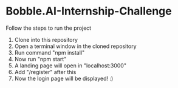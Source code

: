 # Bobble.AI-Internship-Challenge
Follow the steps to run the project

1. Clone into this repository
2. Open a terminal window in the cloned repository
3. Run command "npm install" 
4. Now run "npm start"
5. A landing page will open in "localhost:3000"
6. Add "/register" after this
7. Now the login page will be displayed! :)
